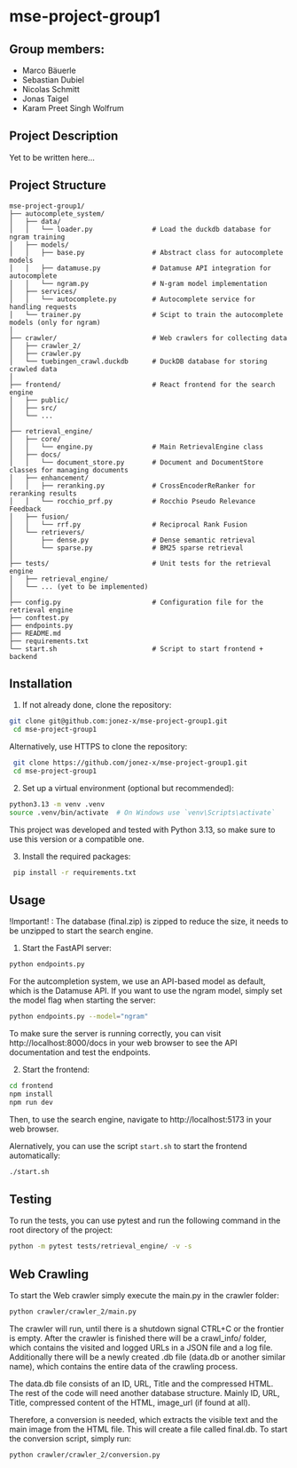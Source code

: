 # mse-project-group1

## Group members:

- Marco Bäuerle
- Sebastian Dubiel
- Nicolas Schmitt
- Jonas Taigel
- Karam Preet Singh Wolfrum

## Project Description

Yet to be written here...

## Project Structure

```
mse-project-group1/
├── autocomplete_system/
│   ├── data/
│   │   └── loader.py               # Load the duckdb database for ngram training
│   ├── models/
│   │   ├── base.py                 # Abstract class for autocomplete models
│   │   ├── datamuse.py             # Datamuse API integration for autocomplete
│   │   └── ngram.py                # N-gram model implementation
│   ├── services/
│   │   └── autocomplete.py         # Autocomplete service for handling requests
│   └── trainer.py                  # Scipt to train the autocomplete models (only for ngram)
│
├── crawler/                        # Web crawlers for collecting data
│   ├── crawler_2/
│   ├── crawler.py
│   └── tuebingen_crawl.duckdb      # DuckDB database for storing crawled data 
│
├── frontend/                       # React frontend for the search engine
│   ├── public/
│   ├── src/
│   └── ...
│
├── retrieval_engine/
│   ├── core/
│   │   └── engine.py               # Main RetrievalEngine class
│   ├── docs/
│   │   └── document_store.py       # Document and DocumentStore classes for managing documents
│   ├── enhancement/
│   │   ├── reranking.py            # CrossEncoderReRanker for reranking results
│   │   └── rocchio_prf.py          # Rocchio Pseudo Relevance Feedback
│   ├── fusion/
│   │   └── rrf.py                  # Reciprocal Rank Fusion
│   └── retrievers/
│       ├── dense.py                # Dense semantic retrieval 
│       └── sparse.py               # BM25 sparse retrieval
│
├── tests/                          # Unit tests for the retrieval engine
│   ├── retrieval_engine/
│   └── ... (yet to be implemented)
│
├── config.py                       # Configuration file for the retrieval engine
├── conftest.py
├── endpoints.py
├── README.md
├── requirements.txt
└── start.sh                        # Script to start frontend + backend
```

## Installation

1. If not already done, clone the repository:

```bash
git clone git@github.com:jonez-x/mse-project-group1.git
 cd mse-project-group1
 ```

Alternatively, use HTTPS to clone the repository:

```bash
 git clone https://github.com/jonez-x/mse-project-group1.git
 cd mse-project-group1
 ```

2. Set up a virtual environment (optional but recommended):

```bash
python3.13 -m venv .venv
source .venv/bin/activate  # On Windows use `venv\Scripts\activate`
```

This project was developed and tested with Python 3.13, so make sure to use this version or a compatible one.

3. Install the required packages:

```bash
 pip install -r requirements.txt
 ```

## Usage

!Important! : The database (final.zip) is zipped to reduce the size, it needs to be unzipped to start the search engine.

1. Start the FastAPI server:

```bash
python endpoints.py
```

For the autcompletion system, we use an API-based model as default, which is the Datamuse API. 
If you want to use the ngram model, simply set the model flag when starting the server:
```bash
python endpoints.py --model="ngram"
```

To make sure the server is running correctly, you can visit http://localhost:8000/docs in your web browser to see the
API documentation and test the endpoints.

2. Start the frontend:

```bash
cd frontend
npm install  
npm run dev
```

Then, to use the search engine, navigate to http://localhost:5173 in your web browser.

Alernatively, you can use the script `start.sh` to start the frontend automatically:

```bash
./start.sh
```

## Testing

To run the tests, you can use pytest and run the following command in the root directory of the project:

```bash
python -m pytest tests/retrieval_engine/ -v -s
```

## Web Crawling
To start the Web crawler simply execute the main.py in the crawler folder:
 ```bash
python crawler/crawler_2/main.py
```

The crawler will run, until there is a shutdown signal CTRL+C or the frontier is empty.
After the crawler is finished there will be a crawl_info/ folder, which contains the visited and logged URLs in a JSON file and a log file.
Additionally there will be a newly created .db file (data.db or another similar name), which contains the entire data of the crawling process.

The data.db file consists of an ID, URL, Title and the compressed HTML.
The rest of the code will need another database structure. Mainly ID, URL, Title, compressed content of the HTML, image_url (if found at all).

Therefore, a conversion is needed, which extracts the visible text and the main image from the HTML file. This will create a file called final.db.
To start the conversion script, simply run:
 ```bash
python crawler/crawler_2/conversion.py
```
